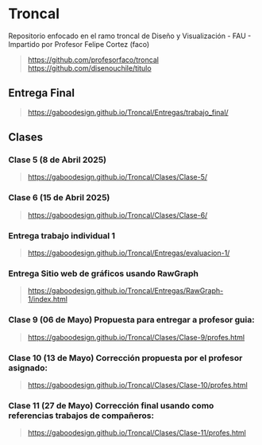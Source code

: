 # Troncal
Repositorio enfocado en el ramo troncal de Diseño y Visualización - FAU - Impartido por Profesor Felipe Cortez (faco)  
> https://github.com/profesorfaco/troncal  
> https://github.com/disenouchile/titulo  

## Entrega Final    
> https://gaboodesign.github.io/Troncal/Entregas/trabajo_final/

## Clases  
### Clase 5 (8 de Abril 2025)  
> https://gaboodesign.github.io/Troncal/Clases/Clase-5/
### Clase 6 (15 de Abril 2025)  
> https://gaboodesign.github.io/Troncal/Clases/Clase-6/
### Entrega trabajo individual 1
>https://gaboodesign.github.io/Troncal/Entregas/evaluacion-1/
### Entrega Sitio web de gráficos usando RawGraph
> https://gaboodesign.github.io/Troncal/Entregas/RawGraph-1/index.html
### Clase 9 (06 de Mayo) Propuesta para entregar a profesor guia:
> https://gaboodesign.github.io/Troncal/Clases/Clase-9/profes.html
### Clase 10 (13 de Mayo) Corrección propuesta por el profesor asignado:
> https://gaboodesign.github.io/Troncal/Clases/Clase-10/profes.html
### Clase 11 (27 de Mayo) Corrección final usando como referencias trabajos de compañeros:
> https://gaboodesign.github.io/Troncal/Clases/Clase-11/profes.html

